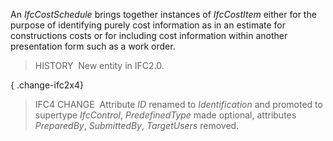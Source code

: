 An _IfcCostSchedule_ brings together instances of _IfcCostItem_ either for the purpose of identifying purely cost information as in an estimate for constructions costs or for including cost information within another presentation form such as a work order.

> HISTORY&nbsp; New entity in IFC2.0.

{ .change-ifc2x4}
> IFC4 CHANGE&nbsp; Attribute _ID_ renamed to _Identification_ and promoted to supertype _IfcControl_, _PredefinedType_ made optional, attributes _PreparedBy_, _SubmittedBy_, _TargetUsers_ removed.
